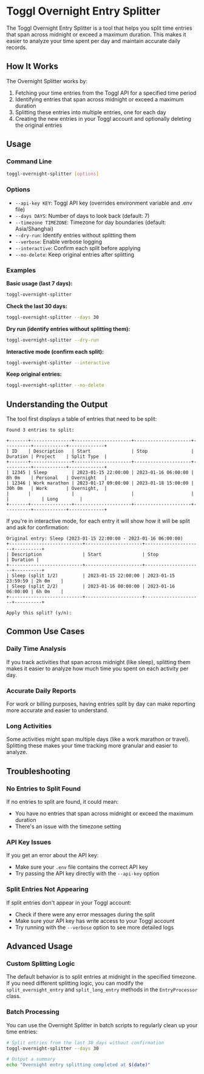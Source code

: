 # Toggl Overnight Entry Splitter

The Toggl Overnight Entry Splitter is a tool that helps you split time entries that span across midnight or exceed a maximum duration. This makes it easier to analyze your time spent per day and maintain accurate daily records.

## How It Works

The Overnight Splitter works by:

1. Fetching your time entries from the Toggl API for a specified time period
2. Identifying entries that span across midnight or exceed a maximum duration
3. Splitting these entries into multiple entries, one for each day
4. Creating the new entries in your Toggl account and optionally deleting the original entries

## Usage

### Command Line

```bash
toggl-overnight-splitter [options]
```

### Options

- `--api-key KEY`: Toggl API key (overrides environment variable and .env file)
- `--days DAYS`: Number of days to look back (default: 7)
- `--timezone TIMEZONE`: Timezone for day boundaries (default: Asia/Shanghai)
- `--dry-run`: Identify entries without splitting them
- `--verbose`: Enable verbose logging
- `--interactive`: Confirm each split before applying
- `--no-delete`: Keep original entries after splitting

### Examples

**Basic usage (last 7 days):**
```bash
toggl-overnight-splitter
```

**Check the last 30 days:**
```bash
toggl-overnight-splitter --days 30
```

**Dry run (identify entries without splitting them):**
```bash
toggl-overnight-splitter --dry-run
```

**Interactive mode (confirm each split):**
```bash
toggl-overnight-splitter --interactive
```

**Keep original entries:**
```bash
toggl-overnight-splitter --no-delete
```

## Understanding the Output

The tool first displays a table of entries that need to be split:

```
Found 3 entries to split:

+-------+---------------+---------------------+---------------------+----------+------------+-------------+
| ID    | Description   | Start               | Stop                | Duration | Project    | Split Type  |
+-------+---------------+---------------------+---------------------+----------+------------+-------------+
| 12345 | Sleep         | 2023-01-15 22:00:00 | 2023-01-16 06:00:00 | 8h 0m    | Personal   | Overnight   |
| 12346 | Work marathon | 2023-01-17 09:00:00 | 2023-01-18 15:00:00 | 30h 0m   | Work       | Overnight,  |
|       |               |                     |                     |          |            | Long        |
+-------+---------------+---------------------+---------------------+----------+------------+-------------+
```

If you're in interactive mode, for each entry it will show how it will be split and ask for confirmation:

```
Original entry: Sleep (2023-01-15 22:00:00 - 2023-01-16 06:00:00)
+---------------------------+---------------------+---------------------+----------+
| Description               | Start               | Stop                | Duration |
+---------------------------+---------------------+---------------------+----------+
| Sleep (split 1/2)         | 2023-01-15 22:00:00 | 2023-01-15 23:59:59 | 2h 0m    |
| Sleep (split 2/2)         | 2023-01-16 00:00:00 | 2023-01-16 06:00:00 | 6h 0m    |
+---------------------------+---------------------+---------------------+----------+

Apply this split? (y/n):
```

## Common Use Cases

### Daily Time Analysis

If you track activities that span across midnight (like sleep), splitting them makes it easier to analyze how much time you spent on each activity per day.

### Accurate Daily Reports

For work or billing purposes, having entries split by day can make reporting more accurate and easier to understand.

### Long Activities

Some activities might span multiple days (like a work marathon or travel). Splitting these makes your time tracking more granular and easier to analyze.

## Troubleshooting

### No Entries to Split Found

If no entries to split are found, it could mean:
- You have no entries that span across midnight or exceed the maximum duration
- There's an issue with the timezone setting

### API Key Issues

If you get an error about the API key:
- Make sure your `.env` file contains the correct API key
- Try passing the API key directly with the `--api-key` option

### Split Entries Not Appearing

If split entries don't appear in your Toggl account:
- Check if there were any error messages during the split
- Make sure your API key has write access to your Toggl account
- Try running with the `--verbose` option to see more detailed logs

## Advanced Usage

### Custom Splitting Logic

The default behavior is to split entries at midnight in the specified timezone. If you need different splitting logic, you can modify the `split_overnight_entry` and `split_long_entry` methods in the `EntryProcessor` class.

### Batch Processing

You can use the Overnight Splitter in batch scripts to regularly clean up your time entries:

```bash
# Split entries from the last 30 days without confirmation
toggl-overnight-splitter --days 30

# Output a summary
echo "Overnight entry splitting completed at $(date)"
``` 
